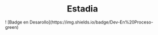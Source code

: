 <h1 align="center"> Estadia </h1> ! [Badge en Desarollo](https://img.shields.io/badge/Dev-En%20Proceso-green)
